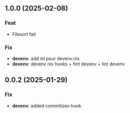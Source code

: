 ## 1.0.0 (2025-02-08)

### Feat

- Filesort fait

### Fix

- **devenv**: add nil pour devenv.nix
- **devenv**: devenv nix hooks + fmt devenv + lint devenv

## 0.0.2 (2025-01-29)

### Fix

- **devenv**: added commitizen hook

